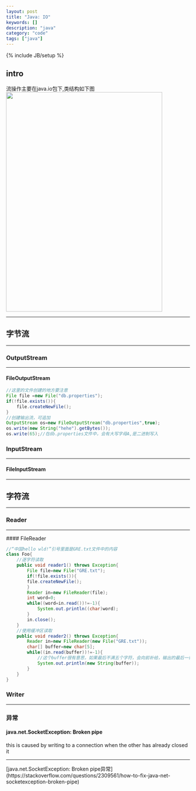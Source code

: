 ```yaml
---
layout: post
title: "Java: IO"
keywords: []
description: "java"
category: "code"
tags: ["java"]
---
```

{% include JB/setup %}


## intro

流操作主要在java.io包下,类结构如下图<br />
<img src="{{IMAGE_PATH}}/io.jpg" height="600" width="428" />

<hr />

## 字节流

<hr />

### OutputStream

<hr />

#### FileOutputStream

```java
//这里的文件创建的地方要注意
File file =new File("db.properties");
if(!file.exists()){
	file.createNewFile();
}
//创建输出流，可追加
OutputStream os=new FileOutputStream("db.properties",true);
os.write(new String("hehe").getBytes());
os.write(65);//在db.properties文件中，会有大写字母A,是二进制写入
```
### InputStream
<hr />

#### FileInputStream
<hr />

## 字符流

<hr />

### Reader

<hr />
#### FileReader

```java
//“中国hello wld!”引号里面是GRE.txt文件中的内容
class Foo{
	//逐字符读取
	public void reader1() throws Exception{
		File file=new File("GRE.txt");
		if(!file.exists()){
		file.createNewFile();
		}
		Reader in=new FileReader(file);
		int word=0;
		while((word=in.read())!=-1){
			System.out.println((char)word);
		}
		in.close();
	}
	//使用缓冲区读取
	public void reader2() throws Exception{
		Reader in=new FileReader(new File("GRE.txt"));
		char[] buffer=new char[5];
		while((in.read(buffer))!=-1){
            //这个buffer很有意思，如果最后不满五个字符，会向前补给，输出的最后一行为d! wl
		    System.out.println(new String(buffer));
		}
	}
}
```
### Writer

<hr />

### 异常

#### java.net.SocketException: Broken pipe
this is caused by writing to a connection when the other has already closed it<br />

<hr />
[java.net.SocketException: Broken pipe异常](https://stackoverflow.com/questions/2309561/how-to-fix-java-net-socketexception-broken-pipe)

